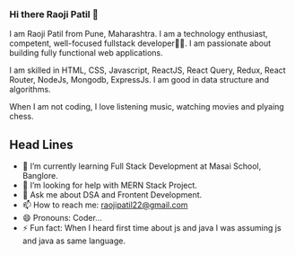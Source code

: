 ### Hi there Raoji Patil 👋

I am Raoji Patil from Pune, Maharashtra. I am a technology enthusiast, competent, well-focused fullstack developer👨‍💻. I am passionate about building fully functional web applications.

I am skilled in HTML, CSS, Javascript, ReactJS, React Query, Redux, React Router, NodeJs, Mongodb, ExpressJs. I am good in data structure and algorithms.

When I am not coding, I love listening music, watching movies and plyaing chess.


## Head Lines

- 🌱 I’m currently learning Full Stack Development at Masai School, Banglore.
- 🤔 I’m looking for help with MERN Stack Project.
- 💬 Ask me about DSA and Frontent Development.
- 📫 How to reach me: raojipatil22@gmail.com
- 😄 Pronouns: Coder...
- ⚡ Fun fact:  When I heard first time about js and java I was assuming js and java as same language.

